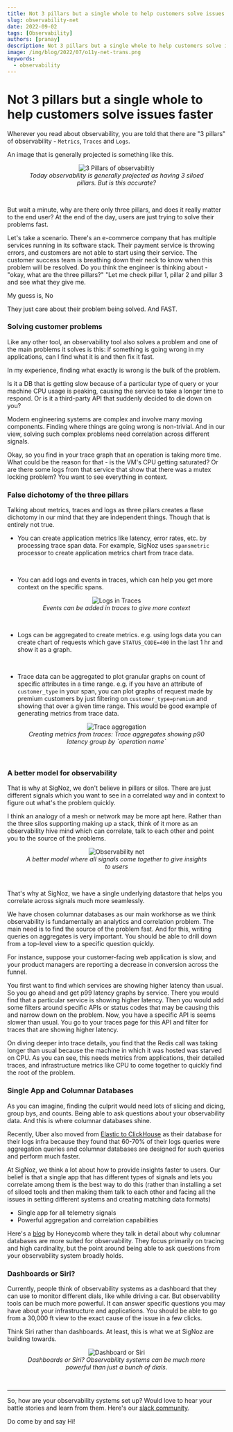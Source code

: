 ```yaml
---
title: Not 3 pillars but a single whole to help customers solve issues faster
slug: observability-net
date: 2022-09-02
tags: [Observability]
authors: [pranay]
description: Not 3 pillars but a single whole to help customers solve issues faster
image: /img/blog/2022/07/o11y-net-trans.png
keywords:
  - observability
---
```


# Not 3 pillars but a single whole to help customers solve issues faster

<head>
  <link rel="canonical" href="https://signoz.io/blog/observability-net/"/>
  <title>Not 3 pillars but a single whole to help customers solve issues faster</title>
</head>

Wherever you read about observability, you are told that there are "3 pillars" of observability - `Metrics`, `Traces` and `Logs`.

An image that is generally projected is something like this.

<figure data-zoomable align='center'>
    <img src="/img/blog/2022/09/3-pillars-new.webp" alt="3 Pillars of observabiltiy"/>
    <figcaption><i>Today observability is generally projected as having 3 siloed pillars. But is this accurate?</i></figcaption>
</figure>

<br />

<!--truncate-->


But wait a minute, why are there only three pillars, and does it really matter to the end user? At the end of the day, users are just trying to solve their problems fast.

Let's take a scenario. There's an e-commerce company that has multiple services running in its software stack. Their payment service is throwing errors, and customers are not able to start using their service. The customer success team is breathing down their neck to know when this problem will be resolved. Do you think the engineer is thinking about - "okay, what are the three pillars?"  "Let me check pillar 1, pillar 2 and pillar 3 and see what they give me.

My guess is, No

They just care about their problem being solved. And FAST.

### Solving customer problems

Like any other tool, an observability tool also solves a problem and one of the main problems it solves is this: if something is going wrong in my applications, can I find what it is and then fix it fast.

In my experience, finding what exactly is wrong is the bulk of the problem.

Is it a DB that is getting slow because of a particular type of query or your machine CPU usage is peaking, causing the service to take a longer time to respond. Or is it a third-party API that suddenly decided to die down on you?

Modern engineering systems are complex and involve many moving components. Finding where things are going wrong is non-trivial.
And in our view, solving such complex problems need correlation across different signals.

Okay, so you find in your trace graph that an operation is taking more time. What could be the reason for that - is the VM's CPU getting saturated? Or are there some logs from that service that show that there was a mutex locking problem? You want to see everything in context.

### False dichotomy of the three pillars

Talking about metrics, traces and logs as three pillars creates a flase dichotomy in our mind that they are independent things. Though that is entirely not true.

- You can create application metrics like latency, error rates, etc. by processing trace span data. For example, SigNoz uses `spansmetric` processor to create application metrics chart from trace data.

<br />


- You can add logs and events in traces, which can help you get more context on the specific spans.

<figure data-zoomable align='center'>
    <img src="/img/blog/2022/08/logs_traces.webp" alt="Logs in Traces"/>
    <figcaption><i>Events can be added in traces to give more context</i></figcaption>
</figure>

<br />

- Logs can be aggregated to create metrics. e.g. using logs data you can create chart of requests which gave `STATUS_CODE=400` in the last 1 hr and show it as a graph. 

<br />


- Trace data can be aggregated to plot granular graphs on count of specific attributes in a time range. e.g. if you have an attribute of `customer_type` in your span, you can plot graphs of request made by premium customers by just filtering on `customer_type=premium` and showing that over a given time range. This would be good example of generating metrics from trace data.

<figure data-zoomable align='center'>
    <img src="/img/blog/2022/08/trace_aggregation.webp" alt="Trace aggregation"/>
    <figcaption><i>Creating metrics from traces: Trace aggregates showing p90 latency group by `operation name`</i></figcaption>
</figure>

<br />


### A better model for observability

That is why at SigNoz, we don't believe in pillars or silos. There are just different signals which you want to see in a correlated way and in context to figure out what's the problem quickly.

I think an analogy of a mesh or network may be more apt here. Rather than the three silos supporting making up a stack, think of it more as an observability hive mind which can correlate, talk to each other and point you to the source of the problems.

<figure data-zoomable align='center'>
    <img src="/img/blog/2022/07/o11y-net-trans.png" alt="Observability net"/>
    <figcaption><i>A better model where all signals come together to give insights to users</i></figcaption>
</figure>

<br />

That's why at SigNoz, we have a single underlying datastore that helps you correlate across signals much more seamlessly.

We have chosen columnar databases as our main workhorse as we think observability is fundamentally an analytics and correlation problem. The main need is to find the source of the problem fast. And for this, writing queries on aggregates is very important.
You should be able to drill down from a top-level view to a specific question quickly.

For instance, suppose your customer-facing web application is slow, and your product managers are reporting a decrease in conversion across the funnel.

You first want to find which services are showing higher latency than usual. So you go ahead and get p99 latency graphs by service. There you would find that a particular service is showing higher latency. Then you would add some filters around specific APIs or status codes that may be causing this and narrow down on the problem. Now, you have a specific API is seems slower than usual. You go to your traces page for this API and filter for traces that are showing higher latency.

On diving deeper into trace details, you find that the Redis call was taking longer than usual because the machine in which it was hosted was starved on CPU. As you can see, this needs metrics from applications, their detailed traces, and infrastructure metrics like CPU to come together to quickly find the root of the problem.

### Single App and Columnar Databases

As you can imagine, finding the culprit would need lots of slicing and dicing, group bys, and counts. Being able to ask questions about your observability data. And this is where columnar databases shine.

Recently, Uber also moved from [Elastic to ClickHouse](https://eng.uber.com/logging/) as their database for their logs infra because they found that 60-70% of their logs queries were aggregation queries and columnar databases are designed for such queries and perform much faster.

At SigNoz, we think a lot about how to provide insights faster to users. Our belief is that a single app that has different types of signals and lets you correlate among them is the best way to do this (rather than installing a set of siloed tools and then making them talk to each other and facing all the issues in setting different systems and creating matching data formats)

- Single app for all telemetry signals
- Powerful aggregation and correlation capabilities

Here's a [blog](https://www.honeycomb.io/blog/why-observability-requires-distributed-column-store/) by Honeycomb where they talk in detail about why columnar databases are more suited for observability. They focus primarily on tracing and high cardinality, but the point around being able to ask questions from your observability system broadly holds.

### Dashboards or Siri?

Currently, people think of observability systems as a dashboard that they can use to monitor different dials, like while driving a car. But observability tools can be much more powerful. It can answer specific questions you may have about your infrastructure and applications. You should be able to go from a 30,000 ft view to the exact cause of the issue in a few clicks.

Think Siri rather than dashboards. At least, this is what we at SigNoz are building towards.

<figure data-zoomable align='center'>
    <img src="/img/blog/2022/09/unknown-questions.webp" alt="Dashboard or Siri"/>
    <figcaption><i>Dashboards or Siri? Observability systems can be much more powerful than just a bunch of dials.</i></figcaption>
</figure>

<br />

----

So, how are your observability systems set up? Would love to hear your battle stories and learn from them. Here's our [slack community](https://signoz.io/slack). 

Do come by and say Hi! 


